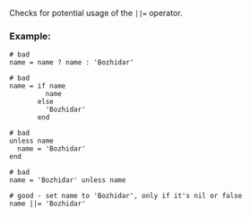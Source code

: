Checks for potential usage of the `||=` operator.

### Example:
    # bad
    name = name ? name : 'Bozhidar'

    # bad
    name = if name
             name
           else
             'Bozhidar'
           end

    # bad
    unless name
      name = 'Bozhidar'
    end

    # bad
    name = 'Bozhidar' unless name

    # good - set name to 'Bozhidar', only if it's nil or false
    name ||= 'Bozhidar'